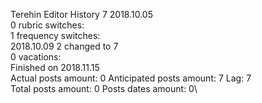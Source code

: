 Terehin	Editor History 7 2018.10.05\
0 rubric switches:\
1 frequency switches:\
2018.10.09 2 changed to 7 \
0 vacations:\
Finished on 2018.11.15\
Actual posts amount: 0	Anticipated posts amount: 7	 Lag: 7
\
Total posts amount: 0	Posts dates amount: 0\
